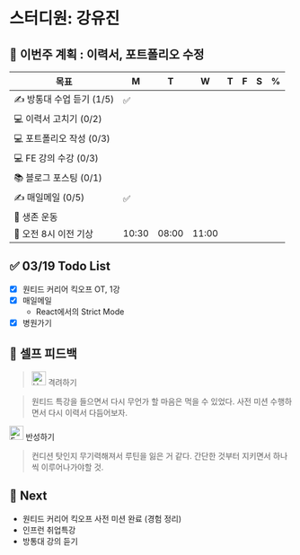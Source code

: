 # 스터디원: 강유진

## 🚀 이번주 계획 : 이력서, 포트폴리오 수정

| 목표                      | M     | T     | W     | T   | F   | S   | %   |
| ------------------------- | ----- | ----- | ----- | --- | --- | --- | --- |
| ✍️ 방통대 수업 듣기 (1/5) | ✅    |       |       |     |     |     |     |
| 💻 이력서 고치기 (0/2)    |       |       |       |     |     |     |     |
| 💻 포트폴리오 작성 (0/3)  |       |       |       |     |     |     |     |
| 💻 FE 강의 수강 (0/3)     |       |       |       |     |     |     |     |
| 📚 블로그 포스팅 (0/1)    |       |       |       |     |     |     |     |
| ✍️ 매일메일 (0/5)         | ✅    |       |       |     |     |     |     |
| 💪 생존 운동              |       |       |       |     |     |     |     |
| 🩵 오전 8시 이전 기상      | 10:30 | 08:00 | 11:00 |     |     |     |     |

## ✅ 03/19 Todo List

- [x] 원티드 커리어 킥오프 OT, 1강
- [x] 매일메일
  - React에서의 Strict Mode
- [x] 병원가기

## 🎉 셀프 피드백

> <img src="https://raw.githubusercontent.com/Tarikul-Islam-Anik/Animated-Fluent-Emojis/master/Emojis/Smilies/Hugging%20Face.png" alt="Hugging Face" width="25" height="25"> 격려하기</img>

> 원티드 특강을 들으면서 다시 무언가 할 마음은 먹을 수 있었다. 사전 미션 수행하면서 다시 이력서 다듬어보자.<br>

<img src="https://raw.githubusercontent.com/Tarikul-Islam-Anik/Animated-Fluent-Emojis/master/Emojis/Smilies/Face%20with%20Monocle.png" alt="Face with Monocle" width="25" height="25"> 반성하기</img>

> 컨디션 탓인지 무기력해져서 루틴을 잃은 거 같다. 간단한 것부터 지키면서 하나씩 이루어나가야할 것.<br>

## 🌱 Next

- 원티드 커리어 킥오프 사전 미션 완료 (경험 정리)
- 인프런 취업특강
- 방통대 강의 듣기
